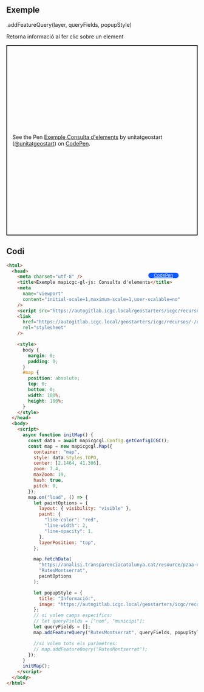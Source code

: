 ## Exemple

.addFeatureQuery(layer, queryFields, popupStyle)

Retorna informació al fer clic sobre un element

<p class="codepen" data-height="500" data-theme-id="light" data-slug-hash="eYXbBXO" data-editable="true" data-user="unitatgeostart" style="height: 500px; box-sizing: border-box; display: flex; align-items: center; justify-content: center; border: 2px solid; margin: 1em 0; padding: 1em;">
  <span>See the Pen <a href="https://codepen.io/unitatgeostart/pen/eYXbBXO">
  Exemple Consulta d'elements</a> by unitatgeostart (<a href="https://codepen.io/unitatgeostart">@unitatgeostart</a>)
  on <a href="https://codepen.io">CodePen</a>.</span>
</p>
<script async src="https://cpwebassets.codepen.io/assets/embed/ei.js"></script>

<a style="color: white" target="_blank" class=" button btn btn-primary" href="https://codepen.io/unitatgeostart/pen/eYXbBXO">CodePen</a>

<style>
.button{
    position: relative;
    top: 84px;
    z-index: 1;
    /* right: -46px; */
    width: 80px;
    float: right;
    right: 50px;
    background-color: #0d58ff;
    border-radius: 10px;
    text-align: -webkit-center;
    font-size: smaller;
    
  }
    .button:hover{

    background-color: #032879;

  }
  </style>

## Codi

```html
<html>
  <head>
    <meta charset="utf-8" />
    <title>Exemple mapicgc-gl-js: Consulta d'elements</title>
    <meta
      name="viewport"
      content="initial-scale=1,maximum-scale=1,user-scalable=no"
    />
    <script src="https://autogitlab.icgc.local/geostarters/icgc/recursos/-/raw/master/mapicgc-gl-js/mapicgc-gl.js"></script>
    <link
      href="https://autogitlab.icgc.local/geostarters/icgc/recursos/-/raw/master/mapicgc-gl-js/mapicgc-gl.css"
      rel="stylesheet"
    />

    <style>
      body {
        margin: 0;
        padding: 0;
      }
      #map {
        position: absolute;
        top: 0;
        bottom: 0;
        width: 100%;
        height: 100%;
      }
    </style>
  </head>
  <body>
    <script>
      async function initMap() {
        const data = await mapicgcgl.Config.getConfigICGC();
        const map = new mapicgcgl.Map({
          container: "map",
          style: data.Styles.TOPO,
          center: [2.1464, 41.306],
          zoom: 7.4,
          maxZoom: 19,
          hash: true,
          pitch: 0,
        });
        map.on("load", () => {
          let paintOptions = {
            layout: { visibility: "visible" },
            paint: {
              "line-color": "red",
              "line-width": 2,
              "line-opacity": 1,
            },
            layerPosition: "top",
          };

          map.fetchData(
            "https://analisi.transparenciacatalunya.cat/resource/pzaa-n72w.geojson",
            "RutesMontserrat",
            paintOptions
          );

          let popupStyle = {
            title: "Informació:",
            image: "https://autogitlab.icgc.local/geostarters/icgc/recursos/-/raw/master/logos/icgc_logo_color.png",
          };
          // si volem camps específics:
          // let queryFields = ["nom", "municipi"];
          let queryFields = [];
          map.addFeatureQuery("RutesMontserrat", queryFields, popupStyle);

          //si volem tots els paràmetres:
          // map.addFeatureQuery("RutesMontserrat");
        });
      }
      initMap();
    </script>
  </body>
</html>
```
